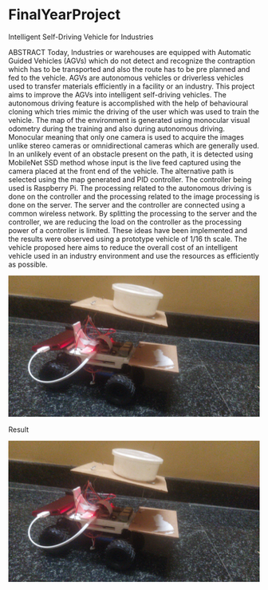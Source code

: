 # FinalYearProject
Intelligent Self-Driving Vehicle for Industries


ABSTRACT
Today, Industries or warehouses are equipped with Automatic Guided Vehicles (AGVs) which do not detect and recognize the contraption which has to be transported and also the route has to be pre planned and fed to the vehicle. AGVs are autonomous vehicles or driverless vehicles used to transfer materials efficiently in a facility or an industry. This project aims to improve the AGVs into intelligent self-driving vehicles. The autonomous driving feature is accomplished with the help of behavioural cloning which tries mimic the driving of the user which was used to train the vehicle. The map of the environment is generated using monocular visual odometry during the training and also during autonomous driving. Monocular meaning that only one camera is used to acquire the images unlike stereo cameras or omnidirectional cameras which are generally used. In an unlikely event of an obstacle present on the path, it is detected using MobileNet SSD method whose input is the live feed captured using the camera placed at the front end of the vehicle. The alternative path is selected using the map generated
and PID controller. The controller being used is Raspberry Pi. The processing related to the autonomous driving is done on the controller and the processing related to the image processing is done on the server. The server and the controller are connected using a common wireless network. By splitting the processing to the server and the controller, we are reducing the load on the controller as the processing power of a controller is limited. These ideas have been implemented and the results were observed using a prototype vehicle of 1/16 th scale. The vehicle proposed here aims to reduce the overall cost of an intelligent vehicle used in an industry environment and use the resources as efficiently as possible.


![Image of IndustryCar Prototype](https://github.com/Sujeendra/FinalYearProject/blob/master/images/IndustryRobot.jpeg)

Result


[![Watch the video](https://github.com/Sujeendra/FinalYearProject/blob/master/images/IndustryRobot.jpeg)](https://photos.app.goo.gl/6w6qjLFV2SY27TK2A)

